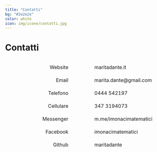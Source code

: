```yaml
---
title: "Contatti"
bg: "#2e2e2e"
color: white
icon: img/icone/contatti.jpg
---
```


# Contatti

<center>
<table style="border-spacing: 1em; border-collapse: separate;">

<tr>
<td width="45%" align="right"><a href="https://maritadante.it" style="text-decoration: none;">Website</a></td>
<td><a href="https://maritadante.it">
	<span class="fa-stack fa-lg">
	<i class="fa fa-circle fa-stack-2x"></i>
	<i class="fa fa-home fa-stack-1x" style="color: #2e2e2e;"></i>
	</span>
</a></td>
<td width="45%"><a href="https://maritadante.it" style="text-decoration: none;">maritadante.it</a></td>
</tr>

<tr>
<td align="right"><a href="mailto:marita.dante@gmail.com" style="text-decoration: none;">Email</a></td>
<td><a href="mailto:marita.dante@gmail.com">
	<span class="fa-stack fa-lg">
	<i class="fa fa-circle fa-stack-2x"></i>
	<i class="fa fa-at fa-stack-1x" style="color: #2e2e2e;"></i>
	</span>
</a></td>
<td><a href="mailto:marita.dante@gmail.com" style="text-decoration: none;">marita.dante@gmail.com</a></td>
</tr>

<tr>
<td align="right"><a href="tel:+390444542197" style="text-decoration: none;">Telefono</a></td>
<td><a href="tel:+390444542197">
	<span class="fa-stack fa-lg">
	<i class="fa fa-circle fa-stack-2x"></i>
	<i class="fa fa-phone fa-stack-1x" style="color: #2e2e2e;"></i>
	</span>
</a></td>
<td><a href="tel:+390444542197" style="text-decoration: none;">0444 542197</a></td>
</tr>

<tr>
<td align="right"><a href="tel:+393473194073" style="text-decoration: none;">Cellulare</a></td>
<td><a href="tel:+393473194073">
	<span class="fa-stack fa-lg">
	<i class="fa fa-circle fa-stack-2x"></i>
	<i class="fa fa-mobile fa-stack-1x" style="color: #2e2e2e;"></i>
	</span>
</a></td>
<td><a href="tel:+393473194073" style="text-decoration: none;">347 3194073</a></td>
</tr>

<tr>
<td align="right"><a href="https://m.me/imonacimatematici" style="text-decoration: none;">Messenger</a></td>
<td><a href="https://m.me/imonacimatematici">
	<span class="fa-stack fa-lg">
	<i class="fa fa-circle fa-stack-2x"></i>
	<i class="fa fa-comments fa-stack-1x" style="color: #2e2e2e;"></i>
	</span>
</a></td>
<td><a href="https://m.me/imonacimatematici" style="text-decoration: none;">m.me/imonacimatematici</a></td>
</tr>

<tr>
<td align="right"><a href="https://www.facebook.com/imonacimatematici" style="text-decoration: none;">Facebook</a></td>
<td><a href="https://www.facebook.com/imonacimatematici">
	<span class="fa-stack fa-lg">
	<i class="fa fa-circle fa-stack-2x"></i>
	<i class="fa fa-facebook fa-stack-1x" style="color: #2e2e2e;"></i>
	</span>
</a></td>
<td><a href="https://www.facebook.com/imonacimatematici" style="text-decoration: none;">imonacimatematici</a></td>
</tr>

<tr>
<td align="right"><a href="https://github.com/maritadante" style="text-decoration: none;">Github</a></td>
<td><a href="https://github.com/maritadante">
	<span class="fa-stack fa-lg">
	<i class="fa fa-circle fa-stack-2x"></i>
	<i class="fa fa-github fa-stack-1x" style="color: #2e2e2e;"></i>
	</span>
</a></td>
<td><a href="https://github.com/maritadante" style="text-decoration: none;">maritadante</a></td>
</tr>

</table>
</center>
